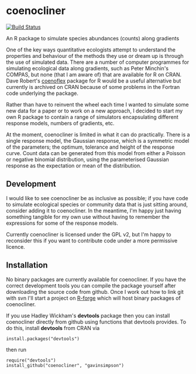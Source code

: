 coenocliner
===========

[![Build Status](https://travis-ci.org/gavinsimpson/coenocliner.png?branch=master)](https://travis-ci.org/gavinsimpson/coenocliner)

An R package to simulate species abundances (counts) along gradients

One of the key ways quantitative ecologists attempt to understand 
the properties and behaviour of the methods they use or dream up is 
through the use of simulated data. There are a number of computer 
programmes for simulating ecological data along gradients, such as 
Peter Minchin's COMPAS, but none (that I am aware of) that are 
available for R on CRAN. Dave Robert's 
[coenoflex](http://cran.r-project.org/package=coenoflex) package for 
R would be a useful alternative but currently is archived on CRAN 
because of some problems in the Fortran code underlying the package.

Rather than have to reinvent the wheel each time I wanted to simulate 
some new data for a paper or to work on a new approach, I decided to 
start my own R package to contain a range of simulators encapsulating 
different response models, numbers of gradients, etc.

At the moment, coenocliner is limited in what it can do practically. 
There is a single response model, the Gaussian response, which is a 
symmetric model of the parameters; the optimum, tolerance and height 
of the response curve. Count data can be generated from this model 
from either a Poisson or negative binomial distribution, using the 
parameterised Gaussian response as the expectation or mean of the 
distribution.

## Development

I would like to see coenocliner be as inclusive as possible; if you 
have code to simulate ecological species or community data that is 
just sitting around, consider adding it to coenocliner. In the 
meantime, I'm happy just having something tangible for my own use 
without having to remember the expressions for some of the response 
models.

Currently coenocliner is licensed under the GPL v2, but I'm happy to 
reconsider this if you want to contribute code under a more permissive 
licence.

## Installation

No binary packages are currently available for coenocliner. If you 
have the correct development tools you can compile the package 
yourself after downloading the source code from github. Once I work 
out how to link git with svn I'll start a project on 
[R-forge](http://r-forge.r-project.org) which will host binary 
packages of coenocliner.

If you use Hadley Wickham's **devtools** package then you 
can install coenocliner directly from github using functions that 
devtools provides. To do this, install **devtools** from CRAN via

    install.packages("devtools")

then run

    require("devtools")
    install_github("coenocliner", "gavinsimpson")
